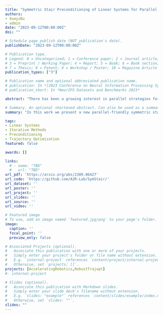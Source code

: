 ```yaml
---
title: "Symmetric Stair Preconditioning of Linear Systems for Parallel Trajectory Optimization"
authors:
- XueyiBu
- admin
date: "2023-09-12T00:00:00Z"
doi: ""

# Schedule page publish date (NOT publication's date).
publishDate: "2023-09-12T00:00:00Z"

# Publication type.
# Legend: 0 = Uncategorized; 1 = Conference paper; 2 = Journal article;
# 3 = Preprint / Working Paper; 4 = Report; 5 = Book; 6 = Book section;
# 7 = Thesis; 8 = Patent; 9 = Workshop / Poster; 10 = Magazine Article
publication_types: ["3"]

# Publication name and optional abbreviated publication name.
# publication: In *[2023 Conference on Neural Information Processing Systems (NeurIPS) Datasets and Benchmarks Track](https://neurips.cc/Conferences/2023)*
# publication_short: In *NeurIPS Datasets and Benchmarks 2023*

abstract: "There has been a growing interest in parallel strategies for solving trajectory optimization problems. One key step in many algorithmic approaches to trajectory optimization is the solution of moderately-large and sparse linear systems. Iterative methods are particularly well-suited for parallel solves of such systems. However, fast and stable convergence of iterative methods is reliant on the application of a high-quality preconditioner that reduces the spread and increase the clustering of the eigenvalues of the target matrix. To improve the performance of these approaches, we present a new parallel-friendly symmetric stair preconditioner. We prove that our preconditioner has advantageous theoretical properties when used in conjunction with iterative methods for trajectory optimization such as a more clustered eigenvalue spectrum. Numerical experiments with typical trajectory optimization problems reveal that as compared to the best alternative parallel preconditioner from the literature, our symmetric stair preconditioner provides up to a 34% reduction in condition number and up to a 25% reduction in the number of resulting linear system solver iterations."

# Summary. An optional shortened abstract. Can also be used as a summary for an extended abstract or poster etc.
summary: "In this work we present a new parallel-friendly symmetric stair preconditioner. We prove that our preconditioner has advantageous theoretical properties when used in conjunction with iterative methods for trajectory optimization such as a more clustered eigenvalue spectrum. Numerical experiments with typical trajectory optimization problems reveal that as compared to the best alternative parallel preconditioner from the literature, our symmetric stair preconditioner provides up to a 34% reduction in condition number and up to a 25% reduction in the number of resulting linear system solver iterations."

tags:
- Linear Systems
- Iterative Methods
- Preconditioning
- Trajectory Optimization
featured: false

awards: []

links:
  # - name: "TBD"
  #   url: "TBD"
url_pdf: 'https://arxiv.org/abs/2309.06427'
url_code: 'https://github.com/A2R-Lab/SymStair/'
url_dataset: ''
url_poster: ''
url_project: ''
url_slides: ''
url_source: ''
url_video: ''

# Featured image
# To use, add an image named `featured.jpg/png` to your page's folder. 
image:
  caption: ''
  focal_point: ''
  preview_only: false

# Associated Projects (optional).
#   Associate this publication with one or more of your projects.
#   Simply enter your project's folder or file name without extension.
#   E.g. `internal-project` references `content/project/internal-project/index.md`.
#   Otherwise, set `projects: []`.
projects: [AcceleratingRobotics,RobustTrajopt]
#- internal-project

# Slides (optional).
#   Associate this publication with Markdown slides.
#   Simply enter your slide deck's filename without extension.
#   E.g. `slides: "example"` references `content/slides/example/index.md`.
#   Otherwise, set `slides: ""`.
slides: ""
---
```


<!-- {{% alert note %}}
Click the *Cite* button above to demo the feature to enable visitors to import publication metadata into their reference management software.
{{% /alert %}}

{{% alert note %}}
Click the *Slides* button above to demo Academic's Markdown slides feature.
{{% /alert %}} -->

<!-- Supplementary notes can be added here, including [code and math](https://sourcethemes.com/academic/docs/writing-markdown-latex/). -->

